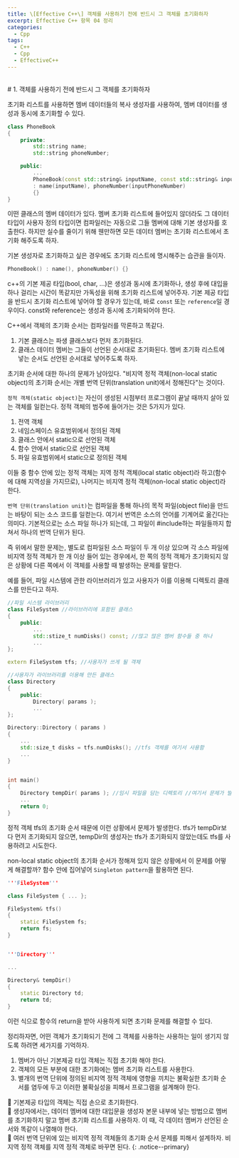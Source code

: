 ```yaml
---
title: \[Effective C++\] 객체를 사용하기 전에 반드시 그 객체를 초기화하자
excerpt: Effective C++ 항목 04 정리
categories:
  - Cpp
tags:
  - C++
  - Cpp
  - EffectiveC++
---
```


<br>
# 1. 객체를 사용하기 전에 반드시 그 객체를 초기화하자
<br>

초기화 리스트를 사용하면 멤버 데이터들의 복사 생성자를 사용하여, 멤버 데이터를 생성과 동시에 초기화할 수 있다.
```c++
class PhoneBook
{
	private:
		std::string name;
		std::string phoneNumber;

	public:
		...
		PhoneBook(const std::string& inputName, const std::string& inputPhoneNumber)
		: name(inputName), phoneNumber(inputPhoneNumber)
		{}
}
```

이떤 클래스의 멤버 데이터가 있다. 멤버 초기화 리스트에 들어있지 않더라도 그 데이터 타입이 사용자 정의 타입이면 컴파일러는 자동으로 그들 멤버에 대해 기본 생성자를 호출한다. 하지만 실수를 줄이기 위해 웬만하면 모든 데이터 멤버는 초기화 리스트에서 초기화 해주도록 하자.

기본 생성자로 초기화하고 싶은 경우에도 초기화 리스트에 명시해주는 습관을 들이자.
```c++
PhoneBook() : name(), phoneNumber() {}
```

c++의 기본 제공 타입(bool, char, ...)은 생성과 동시에 초기화하나, 생성 후에 대입을 하나 걸리는 시간이 똑같지만 가독성을 위해 초기화 리스트에 넣어주자. 기본 제공 타입을 반드시 초기화 리스트에 넣어야 할 경우가 있는데, 바로 `const` 또는 `reference`일 경우이다. const와 reference는 생성과 동시에 초기화되어야 한다.

C++에서 객체의 초기화 순서는 컴파일러를 막론하고 똑같다.
1. 기본 클래스는 파생 클래스보다 먼저 초기화된다.
2. 클래스 데이터 멤버는 그들이 선언된 순서대로 초기화된다.
멤버 초기화 리스트에 넣는 순서도 선언된 순서대로 넣어주도록 하자.

초기화 순서에 대한 하나의 문제가 남아있다.
"비지역 정적 객체(non-local static object)의 초기화 순서는 개별 번역 단위(translation unit)에서 정해진다"는 것이다.

`정적 객체(static object)`는 자신이 생성된 시점부터 프로그램이 끝날 때까지 살아 있는 객체를 일컫는다.
정적 객체의 범주에 들어가는 것은 5가지가 있다.
1. 전역 객체
2. 네임스페이스 유효범위에서 정의된 객체
3. 클래스 안에서 static으로 선언된 객체
4. 함수 안에서 static으로 선언된 객체
5. 파일 유효범위에서 static으로 정의된 객체

이들 중 함수 안에 있는 정적 객체는 지역 정적 객체(local static object)라 하고(함수에 대해 지역성을 가지므로), 나머지는 비지역 정적 객체(non-local static object)라 한다.

`번역 단위(translation unit)`는 컴파일을 통해 하나의 목적 파일(object file)을 만드는 바탕이 되는 소스 코드를 일컫는다. 여기서 번역은 소스의 언어를 기계어로 옮긴다는 의미다. 기본적으로는 소스 파일 하나가 되는데, 그 파일이 \#include하는 파일들까지 합쳐서 하나의 번역 단위가 된다.

즉 위에서 말한 문제는, 별도로 컴파일된 소스 파일이 두 개 이상 있으며 각 소스 파일에 비지역 정적 객체가 한 개 이상 들어 있는 경우에서, 한 쪽의 정적 객체가 초기화되지 않은 상황에 다른 쪽에서 이 객체를 사용할 때 발생하는 문제를 말한다.

예를 들어, 파일 시스템에 관한 라이브러리가 있고 사용자가 이를 이용해 디렉토리 클래스를 만든다고 하자.
```c++
//파일 시스템 라이브러리
class FileSystem //라이브러리에 포함된 클래스
{
	public:
		...
		std::stize_t numDisks() const; //많고 많은 멤버 함수들 중 하나
		...
};

extern FileSystem tfs; //사용자가 쓰게 될 객체
```


```c++
//사용자가 라이브러리를 이용해 만든 클래스
class Directory
{
	public:
		Directory( params );
		...
};

Directory::Directory ( params )
{
	...
	std::size_t disks = tfs.numDisks(); //tfs 객체를 여기서 사용함
	...
}


int main()
{
	Directory tempDir( params ); //임시 파일을 담는 디렉토리 //여기서 문제가 발생한다.
	...
	return 0;
}
```

정적 객체 tfs의 초기화 순서 때문에 이런 상황에서 문제가 발생한다. tfs가 tempDir보다 먼저 초기화되지 않으면, tempDir의 생성자는 tfs가 초기화되지 않았는데도 tfs를 사용하려고 시도한다.

non-local static object의 초기화 순서가 정해져 있지 않은 상황에서 이 문제를 어떻게 해결할까?
함수 안에 집어넣어 `Singleton pattern`을 활용하면 된다.

```c++
'''FileSystem'''

class FileSystem { ... };

FileSystem& tfs()
{
	static FileSystem fs;
	return fs;
}


'''Directory'''

...

Directory& tempDir()
{
	static Directory td;
	return td;
}
```

이런 식으로 함수의 return을 받아 사용하게 되면 초기화 문제를 해결할 수 있다.

정리하자면, 어떤 객체가 초기화되기 전에 그 객체를 사용하는 사용하는 일이 생기지 않도록 하려면 세가지를 기억하자.
1. 멤버가 아닌 기본제공 타입 객체는 직접 초기화 해야 한다.
2. 객체의 모든 부분에 대한 초기화에는 멤버 초기화 리스트를 사용한다.
3. 별개의 번역 단위에 정의된 비지역 정적 객체에 영향을 끼치는 불확실한 초기화 순서를 염두에 두고 이러한 불확실성을 피해서 프로그램을 설계해야 한다.


🔔 기본제공 타입의 객체는 직접 손으로 초기화한다.<br>
🔔 생성자에서는, 데이터 멤버에 대한 대입문을 생성자 본문 내부에 넣는 방법으로 멤버를 초기화하지 말고 멤버 초기화 리스트를 사용하자. 이 때, 각 데이터 멤버가 선언된 순서와 똑같이 나열해야 한다.<br>
🔔 여러 번역 단위에 있는 비지역 정적 객체들의 초기화 순서 문제를 피해서 설계하자. 비지역 정적 객체를 지역 정적 객체로 바꾸면 된다.
{: .notice--primary}